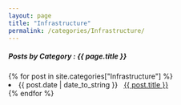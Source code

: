 ```yaml
---
layout: page
title: "Infrastructure"
permalink: /categories/Infrastructure/
---
```


<h5> Posts by Category : {{ page.title }} </h5>

<div class="card">
{% for post in site.categories["Infrastructure"] %}
 <li class="category-posts"><span>{{ post.date | date_to_string }}</span> &nbsp; <a href="{{ post.url }}">{{ post.title }}</a></li>
{% endfor %}
</div>
